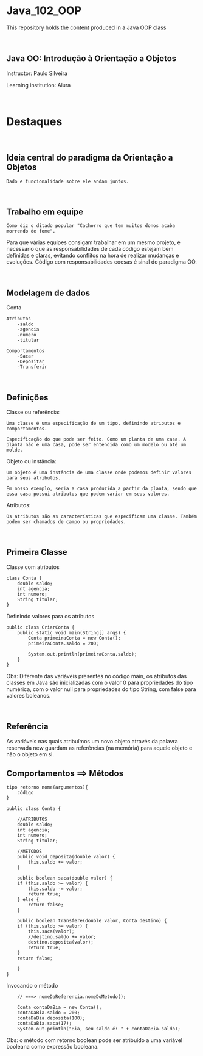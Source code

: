 # Java_102_OOP
This repository holds the content produced in a Java OOP class

<br>

## Java OO: Introdução à Orientação a Objetos

Instructor: Paulo Silveira

Learning institution: Alura

<br>

# Destaques
<br>

## Ideia central do paradigma da Orientação a Objetos

    Dado e funcionalidade sobre ele andam juntos.

<br>

## Trabalho em equipe

    Como diz o ditado popular "Cachorro que tem muitos donos acaba morrendo de fome". 

Para que várias equipes consigam trabalhar em um mesmo projeto, é necessário que as responsabilidades de cada código estejam bem definidas e claras, evitando conflitos na hora de realizar mudanças e evoluções. Código com responsabilidades coesas é sinal do paradigma OO.

<br>

## Modelagem de dados

Conta
    
    Atributos
        -saldo
        -agencia
        -numero
        -titular

    Comportamentos
        -Sacar
        -Depositar
        -Transferir


<br>

## Definições

Classe ou referência:

    Uma classe é uma especificação de um tipo, definindo atributos e comportamentos.

    Especificação do que pode ser feito. Como um planta de uma casa. A planta não é uma casa, pode ser entendida como um modelo ou até um molde.

Objeto ou instância: 

    Um objeto é uma instância de uma classe onde podemos definir valores para seus atributos.

    Em nosso exemplo, seria a casa produzida a partir da planta, sendo que essa casa possui atributos que podem variar em seus valores.

Atributos:

    Os atributos são as características que especificam uma classe. Também podem ser chamados de campo ou propriedades.

<br>

## Primeira Classe

Classe com atributos

    class Conta {
        double saldo;
        int agencia;
        int numero;
        String titular;
    }

Definindo valores para os atributos

    public class CriarConta {
        public static void main(String[] args) {
            Conta primeiraConta = new Conta();
            primeiraConta.saldo = 200;
            
            System.out.println(primeiraConta.saldo);
	    }
    }


Obs: Diferente das variáveis presentes no código main, os atributos das classes em Java são inicializadas com o valor 0 para propriedades do tipo numérica, com o valor null para propriedades do tipo String, com false para valores boleanos.

<br>

## Referência

As variáveis nas quais atribuímos um novo objeto através da palavra reservada new guardam as referências (na memória) para aquele objeto e não o objeto em si.


## Comportamentos ==> Métodos
    
    tipo retorno nome(argumentos){
        código
    }

    public class Conta {

        //ATRIBUTOS
        double saldo;
        int agencia;
        int numero;
        String titular;

        //METODOS	
        public void deposita(double valor) {
            this.saldo += valor;
        }

        public boolean saca(double valor) {
		if (this.saldo >= valor) {
			this.saldo -= valor;
			return true;
		} else { 
			return false;
		}

        public boolean transfere(double valor, Conta destino) {
		if (this.saldo >= valor) {
			this.saca(valor);
			//destino.saldo += valor;
			destino.deposita(valor);
			return true;
		}
		return false;
		
	    }
	}
	


Invocando o método

        // ===> nomeDaReferencia.nomeDoMetodo();
        
        Conta contaDaBia = new Conta();
		contaDaBia.saldo = 200;
		contaDaBia.deposita(100);
		contaDaBia.saca(17);
		System.out.println("Bia, seu saldo é: " + contaDaBia.saldo);


Obs: o método com retorno boolean pode ser atribuído a uma variável booleana como expressão booleana.






